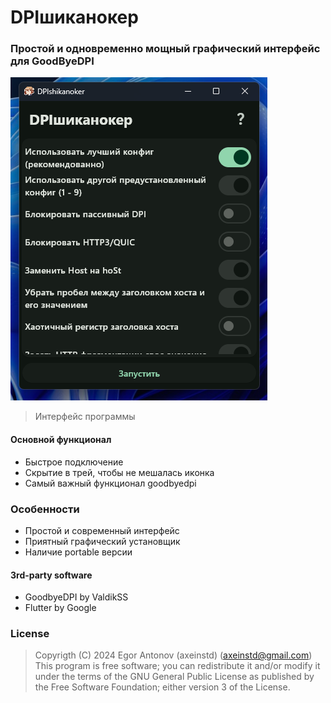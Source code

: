 # DPIшиканокер
### Простой и одновременно мощный графический интерфейс для GoodByeDPI
![alt text](GITHUB/assets/preview.png)
> Интерфейс программы

#### Основной функционал
- Быстрое подключение
- Скрытие в трей, чтобы не мешалась иконка
- Самый важный функционал goodbyedpi

### Особенности
- Простой и современный интерфейс
- Приятный графический установщик
- Наличие portable версии

#### 3rd-party software
- GoodbyeDPI by ValdikSS
- Flutter by Google

### License
> Copyrigth (C) 2024 Egor Antonov (axeinstd) (axeinstd@gmail.com)
This program is free software; you can redistribute it and/or modify it under the terms of the GNU General Public License as published by the Free Software Foundation; either version 3 of the License.